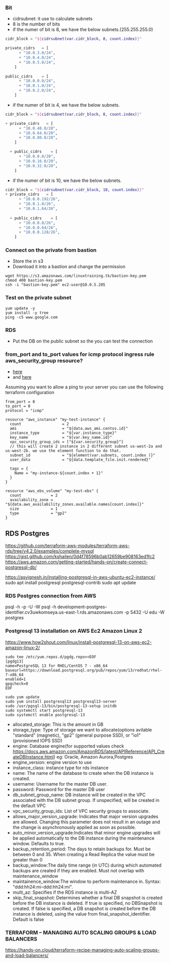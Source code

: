 ### Bit
* cidrsubnet: it use to calculate subnets
* 8 is the number of bits
* if the numer of bit is 8, we have the below subnets.(255.255.255.0)
```tf
cidr_block = "${cidrsubnet(var.cidr_block, 8, count.index)}"

private_cidrs   = [
      + "10.0.3.0/24",
      + "10.0.4.0/24",
      + "10.0.5.0/24",
    ]

public_cidrs    = [
      + "10.0.0.0/24",
      + "10.0.1.0/24",
      + "10.0.2.0/24",
    ]
```

* if the numer of bit is 4, we have the below subnets.
```tf
cidr_block = "${cidrsubnet(var.cidr_block, 8, count.index)}"

+ private_cidrs   = [
      + "10.0.48.0/20",
      + "10.0.64.0/20",
      + "10.0.80.0/20",
    ]

  + public_cidrs    = [
      + "10.0.0.0/20",
      + "10.0.16.0/20",
      + "10.0.32.0/20",
    ]
```
* if the numer of bit is 10, we have the below subnets.
```tf
cidr_block = "${cidrsubnet(var.cidr_block, 10, count.index)}"
+ private_cidrs   = [
      + "10.0.0.192/26",
      + "10.0.1.0/26",
      + "10.0.1.64/26",
 
  + public_cidrs    = [
      + "10.0.0.0/26",
      + "10.0.0.64/26",
      + "10.0.0.128/26",
    ]
```
### Connect on the private from bastion 
* Store the in s3 
* Download it into a bastion and change the permission
```t
wget https://s3.amazonaws.com/linuxtraining.tk/bastion-key.pem
chmod 400 bastion-key.pem
ssh -i "bastion-key.pem" ec2-user@10.0.5.205
```
### Test on the private subnet
```
yum update -y
yum install -y tree
ping -c5 www.google.com
```

### RDS
* Put the DB on the public subnet so the you can test the connection


### from_port and to_port values for icmp protocol ingress rule aws_security_group resource? 
- [here](https://stackoverflow.com/questions/65673015/from-port-and-to-port-values-for-icmp-protocol-ingress-rule-aws-security-group-r)
- and [here](https://earlruby.org/2021/08/allow-ping-from-specific-subnets-to-aws-ec2-instances-using-terraform/)

Assuming you want to allow a ping to your server you can use the following terraform configuration 
```
from_port = 8
to_port = 0
protocol = "icmp"
```


```t
resource "aws_instance" "my-test-instance" {
  count                  = 2
  ami                    = "${data.aws_ami.centos.id}"
  instance_type          = "${var.instance_type}"
  key_name               = "${var.key_name.id}"
  vpc_security_group_ids = ["${var.security_group}"]
  // this will create 2 instance in 2 different subnet us-west-2a and us-west-2b. we use the element function to do that.
  subnet_id              = "${element(var.subnets, count.index )}"
  user_data              = "${data.template_file.init.rendered}"

  tags = {
    Name = "my-instance-${count.index + 1}"
  }
}

resource "aws_ebs_volume" "my-test-ebs" {
  count             = 2
  availability_zone = "${data.aws_availability_zones.available.names[count.index]}"
  size              = 1
  type              = "gp2"
}
```

## RDS Postgres
https://github.com/terraform-aws-modules/terraform-aws-rds/tree/v4.2.0/examples/complete-mysql
https://gist.github.com/kshailen/0d4f78596b0ab12659be908163ed1fc2
https://aws.amazon.com/getting-started/hands-on/create-connect-postgresql-db/



https://asvignesh.in/installing-postgresql-in-aws-ubuntu-ec2-instance/
sudo apt install postgresql postgresql-contrib
sudo apt update

### RDS Postgres connection from AWS
psql -h <DB endpoint or host> -p <port> -U <username> -W <database>
psql -h development-postgres-identifier.cv3uwkomseya.us-east-1.rds.amazonaws.com -p 5432 -U edu -W postgres


### Postgresql 13 installation on AWS Ec2 Amazon Linux 2
https://www.how2shout.com/linux/install-postgresql-13-on-aws-ec2-amazon-linux-2/
```
sudo tee /etc/yum.repos.d/pgdg.repo<<EOF
[pgdg13]
name=PostgreSQL 13 for RHEL/CentOS 7 - x86_64
baseurl=https://download.postgresql.org/pub/repos/yum/13/redhat/rhel-7-x86_64
enabled=1
gpgcheck=0
EOF

sudo yum update
sudo yum install postgresql13 postgresql13-server
sudo /usr/pgsql-13/bin/postgresql-13-setup initdb
sudo systemctl start postgresql-13
sudo systemctl enable postgresql-13
```


* allocated_storage: This is the amount in GB
* storage_type: Type of storage we want to allocate(options avilable "standard" (magnetic), "gp2" (general purpose SSD), or "io1" (provisioned IOPS SSD)
* engine: Database engine(for supported values check https://docs.aws.amazon.com/AmazonRDS/latest/APIReference/API_CreateDBInstance.html) eg: Oracle, Amazon Aurora,Postgres 
* engine_version: engine version to use
* instance_class: instance type for rds instance
* name: The name of the database to create when the DB instance is created.
* username: Username for the master DB user.
* password: Password for the master DB user
* db_subnet_group_name:  DB instance will be created in the VPC associated with the DB subnet group. If unspecified, will be created in the default VPC
* vpc_security_group_ids: List of VPC security groups to associate.
* allows_major_version_upgrade: Indicates that major version upgrades are allowed. Changing this parameter does not result in an outage and the change is asynchronously applied as soon as possible.
* auto_minor_version_upgrade:Indicates that minor engine upgrades will be applied automatically to the DB instance during the maintenance window. Defaults to true.
* backup_retention_period: The days to retain backups for. Must be between 0 and 35. When creating a Read Replica the value must be greater than 0
* backup_window:The daily time range (in UTC) during which automated backups are created if they are enabled. Must not overlap with maintenance_window
* maintainence_window:The window to perform maintenance in. Syntax: "ddd:hh24:mi-ddd:hh24:mi".
* multi_az: Specifies if the RDS instance is multi-AZ
* skip_final_snapshot: Determines whether a final DB snapshot is created before the DB instance is deleted. If true is specified, no DBSnapshot is created. If false is specified, a DB snapshot is created before the DB instance is deleted, using the value from final_snapshot_identifier. Default is false


### TERRAFORM – MANAGING AUTO SCALING GROUPS & LOAD BALANCERS
https://hands-on.cloud/terraform-recipe-managing-auto-scaling-groups-and-load-balancers/